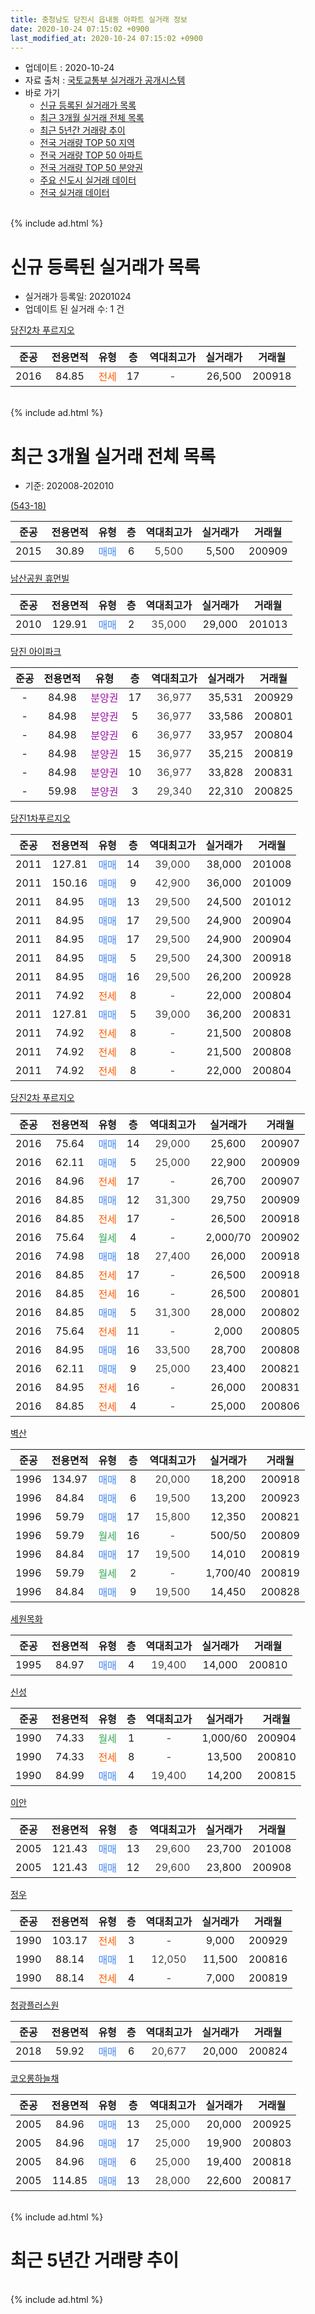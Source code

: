 ```yaml
---
title: 충청남도 당진시 읍내동 아파트 실거래 정보
date: 2020-10-24 07:15:02 +0900
last_modified_at: 2020-10-24 07:15:02 +0900
---
```


* 업데이트 : 2020-10-24
* 자료 출처 : [국토교통부 실거래가 공개시스템](http://rt.molit.go.kr)
* 바로 가기
    * [신규 등록된 실거래가 목록](#신규-등록된-실거래가-목록)
    * [최근 3개월 실거래 전체 목록](#최근-3개월-실거래-전체-목록)
    * [최근 5년간 거래량 추이](#최근-5년간-거래량-추이)
    * [전국 거래량 TOP 50 지역](https://inasie.github.io/apt-trade-info/최근-3개월-전국에서-가장-거래가-많이-발생한-지역)
    * [전국 거래량 TOP 50 아파트](https://inasie.github.io/apt-trade-info/최근-3개월-전국에서-가장-거래가-많이-발생한-아파트)
    * [전국 거래량 TOP 50 분양권](https://inasie.github.io/apt-trade-info/최근-3개월-전국에서-가장-거래가-많이-발생한-분양권)
    * [주요 신도시 실거래 데이터](https://inasie.github.io/apt-trade-info/주요-신도시)
    * [전국 실거래 데이터](https://inasie.github.io/apt-trade-info/전국)
<br>
{% include ad.html %}
<br>

# 신규 등록된 실거래가 목록
* 실거래가 등록일: 20201024
* 업데이트 된 실거래 수: 1 건


[당진2차 푸르지오](https://search.naver.com/search.naver?query=%EC%B6%A9%EC%B2%AD%EB%82%A8%EB%8F%84+%EB%8B%B9%EC%A7%84%EC%8B%9C+%EC%9D%8D%EB%82%B4%EB%8F%99+%EB%8B%B9%EC%A7%842%EC%B0%A8+%ED%91%B8%EB%A5%B4%EC%A7%80%EC%98%A4)

|준공|전용면적|유형|층|역대최고가|실거래가|거래월|
|:---:|:---:|:---:|:---:|:---:|:---:|:---:|
|2016|84.85|<span style="color:#ff5a00">전세</span>|17|<span style="color:#444444">-</span>|26,500|200918|


<br>
{% include ad.html %}
<br>

# 최근 3개월 실거래 전체 목록
* 기준: 202008-202010


[(543-18)](https://search.naver.com/search.naver?query=%EC%B6%A9%EC%B2%AD%EB%82%A8%EB%8F%84+%EB%8B%B9%EC%A7%84%EC%8B%9C+%EC%9D%8D%EB%82%B4%EB%8F%99+%28543-18%29)

|준공|전용면적|유형|층|역대최고가|실거래가|거래월|
|:---:|:---:|:---:|:---:|:---:|:---:|:---:|
|2015|30.89|<span style="color:#4285f3">매매</span>|6|<span style="color:#444444">5,500</span>|5,500|200909|

[남산공원 휴먼빌](https://search.naver.com/search.naver?query=%EC%B6%A9%EC%B2%AD%EB%82%A8%EB%8F%84+%EB%8B%B9%EC%A7%84%EC%8B%9C+%EC%9D%8D%EB%82%B4%EB%8F%99+%EB%82%A8%EC%82%B0%EA%B3%B5%EC%9B%90+%ED%9C%B4%EB%A8%BC%EB%B9%8C)

|준공|전용면적|유형|층|역대최고가|실거래가|거래월|
|:---:|:---:|:---:|:---:|:---:|:---:|:---:|
|2010|129.91|<span style="color:#4285f3">매매</span>|2|<span style="color:#444444">35,000</span>|29,000|201013|

[당진 아이파크](https://search.naver.com/search.naver?query=%EC%B6%A9%EC%B2%AD%EB%82%A8%EB%8F%84+%EB%8B%B9%EC%A7%84%EC%8B%9C+%EC%9D%8D%EB%82%B4%EB%8F%99+%EB%8B%B9%EC%A7%84+%EC%95%84%EC%9D%B4%ED%8C%8C%ED%81%AC)

|준공|전용면적|유형|층|역대최고가|실거래가|거래월|
|:---:|:---:|:---:|:---:|:---:|:---:|:---:|
|-|84.98|<span style="color:#9C11A5">분양권</span>|17|<span style="color:#444444">36,977</span>|35,531|200929|
|-|84.98|<span style="color:#9C11A5">분양권</span>|5|<span style="color:#444444">36,977</span>|33,586|200801|
|-|84.98|<span style="color:#9C11A5">분양권</span>|6|<span style="color:#444444">36,977</span>|33,957|200804|
|-|84.98|<span style="color:#9C11A5">분양권</span>|15|<span style="color:#444444">36,977</span>|35,215|200819|
|-|84.98|<span style="color:#9C11A5">분양권</span>|10|<span style="color:#444444">36,977</span>|33,828|200831|
|-|59.98|<span style="color:#9C11A5">분양권</span>|3|<span style="color:#444444">29,340</span>|22,310|200825|

[당진1차푸르지오](https://search.naver.com/search.naver?query=%EC%B6%A9%EC%B2%AD%EB%82%A8%EB%8F%84+%EB%8B%B9%EC%A7%84%EC%8B%9C+%EC%9D%8D%EB%82%B4%EB%8F%99+%EB%8B%B9%EC%A7%841%EC%B0%A8%ED%91%B8%EB%A5%B4%EC%A7%80%EC%98%A4)

|준공|전용면적|유형|층|역대최고가|실거래가|거래월|
|:---:|:---:|:---:|:---:|:---:|:---:|:---:|
|2011|127.81|<span style="color:#4285f3">매매</span>|14|<span style="color:#444444">39,000</span>|38,000|201008|
|2011|150.16|<span style="color:#4285f3">매매</span>|9|<span style="color:#444444">42,900</span>|36,000|201009|
|2011|84.95|<span style="color:#4285f3">매매</span>|13|<span style="color:#444444">29,500</span>|24,500|201012|
|2011|84.95|<span style="color:#4285f3">매매</span>|17|<span style="color:#444444">29,500</span>|24,900|200904|
|2011|84.95|<span style="color:#4285f3">매매</span>|17|<span style="color:#444444">29,500</span>|24,900|200904|
|2011|84.95|<span style="color:#4285f3">매매</span>|5|<span style="color:#444444">29,500</span>|24,300|200918|
|2011|84.95|<span style="color:#4285f3">매매</span>|16|<span style="color:#444444">29,500</span>|26,200|200928|
|2011|74.92|<span style="color:#ff5a00">전세</span>|8|<span style="color:#444444">-</span>|22,000|200804|
|2011|127.81|<span style="color:#4285f3">매매</span>|5|<span style="color:#444444">39,000</span>|36,200|200831|
|2011|74.92|<span style="color:#ff5a00">전세</span>|8|<span style="color:#444444">-</span>|21,500|200808|
|2011|74.92|<span style="color:#ff5a00">전세</span>|8|<span style="color:#444444">-</span>|21,500|200808|
|2011|74.92|<span style="color:#ff5a00">전세</span>|8|<span style="color:#444444">-</span>|22,000|200804|

[당진2차 푸르지오](https://search.naver.com/search.naver?query=%EC%B6%A9%EC%B2%AD%EB%82%A8%EB%8F%84+%EB%8B%B9%EC%A7%84%EC%8B%9C+%EC%9D%8D%EB%82%B4%EB%8F%99+%EB%8B%B9%EC%A7%842%EC%B0%A8+%ED%91%B8%EB%A5%B4%EC%A7%80%EC%98%A4)

|준공|전용면적|유형|층|역대최고가|실거래가|거래월|
|:---:|:---:|:---:|:---:|:---:|:---:|:---:|
|2016|75.64|<span style="color:#4285f3">매매</span>|14|<span style="color:#444444">29,000</span>|25,600|200907|
|2016|62.11|<span style="color:#4285f3">매매</span>|5|<span style="color:#444444">25,000</span>|22,900|200909|
|2016|84.96|<span style="color:#ff5a00">전세</span>|17|<span style="color:#444444">-</span>|26,700|200907|
|2016|84.85|<span style="color:#4285f3">매매</span>|12|<span style="color:#444444">31,300</span>|29,750|200909|
|2016|84.85|<span style="color:#ff5a00">전세</span>|17|<span style="color:#444444">-</span>|26,500|200918|
|2016|75.64|<span style="color:#34a853">월세</span>|4|<span style="color:#444444">-</span>|2,000/70|200902|
|2016|74.98|<span style="color:#4285f3">매매</span>|18|<span style="color:#444444">27,400</span>|26,000|200918|
|2016|84.85|<span style="color:#ff5a00">전세</span>|17|<span style="color:#444444">-</span>|26,500|200918|
|2016|84.85|<span style="color:#ff5a00">전세</span>|16|<span style="color:#444444">-</span>|26,500|200801|
|2016|84.85|<span style="color:#4285f3">매매</span>|5|<span style="color:#444444">31,300</span>|28,000|200802|
|2016|75.64|<span style="color:#ff5a00">전세</span>|11|<span style="color:#444444">-</span>|2,000|200805|
|2016|84.95|<span style="color:#4285f3">매매</span>|16|<span style="color:#444444">33,500</span>|28,700|200808|
|2016|62.11|<span style="color:#4285f3">매매</span>|9|<span style="color:#444444">25,000</span>|23,400|200821|
|2016|84.95|<span style="color:#ff5a00">전세</span>|16|<span style="color:#444444">-</span>|26,000|200831|
|2016|84.85|<span style="color:#ff5a00">전세</span>|4|<span style="color:#444444">-</span>|25,000|200806|

[벽산](https://search.naver.com/search.naver?query=%EC%B6%A9%EC%B2%AD%EB%82%A8%EB%8F%84+%EB%8B%B9%EC%A7%84%EC%8B%9C+%EC%9D%8D%EB%82%B4%EB%8F%99+%EB%B2%BD%EC%82%B0)

|준공|전용면적|유형|층|역대최고가|실거래가|거래월|
|:---:|:---:|:---:|:---:|:---:|:---:|:---:|
|1996|134.97|<span style="color:#4285f3">매매</span>|8|<span style="color:#444444">20,000</span>|18,200|200918|
|1996|84.84|<span style="color:#4285f3">매매</span>|6|<span style="color:#444444">19,500</span>|13,200|200923|
|1996|59.79|<span style="color:#4285f3">매매</span>|17|<span style="color:#444444">15,800</span>|12,350|200821|
|1996|59.79|<span style="color:#34a853">월세</span>|16|<span style="color:#444444">-</span>|500/50|200809|
|1996|84.84|<span style="color:#4285f3">매매</span>|17|<span style="color:#444444">19,500</span>|14,010|200819|
|1996|59.79|<span style="color:#34a853">월세</span>|2|<span style="color:#444444">-</span>|1,700/40|200819|
|1996|84.84|<span style="color:#4285f3">매매</span>|9|<span style="color:#444444">19,500</span>|14,450|200828|


<script async src="//pagead2.googlesyndication.com/pagead/js/adsbygoogle.js"></script>
<!-- 기본 -->
<ins class="adsbygoogle"
     style="display:block"
     data-ad-client="ca-pub-2446590836940007"
     data-ad-slot="1659523306"
     data-ad-format="auto"
     data-full-width-responsive="true"></ins>
<script>
(adsbygoogle = window.adsbygoogle || []).push({});
</script>


[세원목화](https://search.naver.com/search.naver?query=%EC%B6%A9%EC%B2%AD%EB%82%A8%EB%8F%84+%EB%8B%B9%EC%A7%84%EC%8B%9C+%EC%9D%8D%EB%82%B4%EB%8F%99+%EC%84%B8%EC%9B%90%EB%AA%A9%ED%99%94)

|준공|전용면적|유형|층|역대최고가|실거래가|거래월|
|:---:|:---:|:---:|:---:|:---:|:---:|:---:|
|1995|84.97|<span style="color:#4285f3">매매</span>|4|<span style="color:#444444">19,400</span>|14,000|200810|

[신성](https://search.naver.com/search.naver?query=%EC%B6%A9%EC%B2%AD%EB%82%A8%EB%8F%84+%EB%8B%B9%EC%A7%84%EC%8B%9C+%EC%9D%8D%EB%82%B4%EB%8F%99+%EC%8B%A0%EC%84%B1)

|준공|전용면적|유형|층|역대최고가|실거래가|거래월|
|:---:|:---:|:---:|:---:|:---:|:---:|:---:|
|1990|74.33|<span style="color:#34a853">월세</span>|1|<span style="color:#444444">-</span>|1,000/60|200904|
|1990|74.33|<span style="color:#ff5a00">전세</span>|8|<span style="color:#444444">-</span>|13,500|200810|
|1990|84.99|<span style="color:#4285f3">매매</span>|4|<span style="color:#444444">19,400</span>|14,200|200815|

[이안](https://search.naver.com/search.naver?query=%EC%B6%A9%EC%B2%AD%EB%82%A8%EB%8F%84+%EB%8B%B9%EC%A7%84%EC%8B%9C+%EC%9D%8D%EB%82%B4%EB%8F%99+%EC%9D%B4%EC%95%88)

|준공|전용면적|유형|층|역대최고가|실거래가|거래월|
|:---:|:---:|:---:|:---:|:---:|:---:|:---:|
|2005|121.43|<span style="color:#4285f3">매매</span>|13|<span style="color:#444444">29,600</span>|23,700|201008|
|2005|121.43|<span style="color:#4285f3">매매</span>|12|<span style="color:#444444">29,600</span>|23,800|200908|

[정우](https://search.naver.com/search.naver?query=%EC%B6%A9%EC%B2%AD%EB%82%A8%EB%8F%84+%EB%8B%B9%EC%A7%84%EC%8B%9C+%EC%9D%8D%EB%82%B4%EB%8F%99+%EC%A0%95%EC%9A%B0)

|준공|전용면적|유형|층|역대최고가|실거래가|거래월|
|:---:|:---:|:---:|:---:|:---:|:---:|:---:|
|1990|103.17|<span style="color:#ff5a00">전세</span>|3|<span style="color:#444444">-</span>|9,000|200929|
|1990|88.14|<span style="color:#4285f3">매매</span>|1|<span style="color:#444444">12,050</span>|11,500|200816|
|1990|88.14|<span style="color:#ff5a00">전세</span>|4|<span style="color:#444444">-</span>|7,000|200819|

[청광플러스원](https://search.naver.com/search.naver?query=%EC%B6%A9%EC%B2%AD%EB%82%A8%EB%8F%84+%EB%8B%B9%EC%A7%84%EC%8B%9C+%EC%9D%8D%EB%82%B4%EB%8F%99+%EC%B2%AD%EA%B4%91%ED%94%8C%EB%9F%AC%EC%8A%A4%EC%9B%90)

|준공|전용면적|유형|층|역대최고가|실거래가|거래월|
|:---:|:---:|:---:|:---:|:---:|:---:|:---:|
|2018|59.92|<span style="color:#4285f3">매매</span>|6|<span style="color:#444444">20,677</span>|20,000|200824|

[코오롱하늘채](https://search.naver.com/search.naver?query=%EC%B6%A9%EC%B2%AD%EB%82%A8%EB%8F%84+%EB%8B%B9%EC%A7%84%EC%8B%9C+%EC%9D%8D%EB%82%B4%EB%8F%99+%EC%BD%94%EC%98%A4%EB%A1%B1%ED%95%98%EB%8A%98%EC%B1%84)

|준공|전용면적|유형|층|역대최고가|실거래가|거래월|
|:---:|:---:|:---:|:---:|:---:|:---:|:---:|
|2005|84.96|<span style="color:#4285f3">매매</span>|13|<span style="color:#444444">25,000</span>|20,000|200925|
|2005|84.96|<span style="color:#4285f3">매매</span>|17|<span style="color:#444444">25,000</span>|19,900|200803|
|2005|84.96|<span style="color:#4285f3">매매</span>|6|<span style="color:#444444">25,000</span>|19,400|200818|
|2005|114.85|<span style="color:#4285f3">매매</span>|13|<span style="color:#444444">28,000</span>|22,600|200817|


<br>
{% include ad.html %}
<br>

# 최근 5년간 거래량 추이


<div style="width:100%;">
    <canvas id="deal_progress" height="200"></canvas>
</div>

<script>
new Chart(document.getElementById("deal_progress"), {
    type: 'line',
    data: {
        labels: ['201510','201511','201512','201601','201602','201603','201604','201605','201606','201607','201608','201609','201610','201611','201612','201701','201702','201703','201704','201705','201706','201707','201708','201709','201710','201711','201712','201801','201802','201803','201804','201805','201806','201807','201808','201809','201810','201811','201812','201901','201902','201903','201904','201905','201906','201907','201908','201909','201910','201911','201912','202001','202002','202003','202004','202005','202006','202007','202008','202009','202010'],
        datasets: [{
            label: '매매',
            pointRadius: 1,
            data: [10, 13, 11, 9, 11, 7, 10, 6, 24, 3, 12, 7, 11, 18, 15, 7, 21, 10, 7, 9, 16, 9, 14, 14, 15, 32, 14, 15, 7, 11, 6, 12, 18, 14, 8, 10, 14, 4, 7, 14, 6, 12, 9, 10, 11, 16, 13, 17, 21, 7, 13, 13, 13, 10, 13, 32, 45, 37, 19, 14, 5],
            borderColor: "rgba(255, 201, 14, 1)",
            backgroundColor: "rgba(255, 201, 14, 0.5)",
            fill: false,
            lineTension: 0
        },{
            label: '전월세',
            pointRadius: 1,
            data: [11, 5, 14, 16, 17, 11, 8, 7, 17, 16, 19, 10, 12, 8, 3, 5, 9, 7, 7, 6, 6, 5, 3, 10, 4, 7, 11, 7, 9, 5, 4, 12, 5, 13, 4, 7, 12, 11, 9, 18, 18, 8, 6, 10, 10, 8, 4, 12, 12, 5, 7, 11, 9, 10, 5, 5, 11, 18, 12, 6, 0],
            borderColor: "rgba(0, 141, 185, 1)",
            backgroundColor: "rgba(0, 141, 185, 0.5)",
            fill: false,
            lineTension: 0
        }
        ]
    },
    options: {
        responsive: true,
        title: {
            display: false
        },
        tooltips: {
            mode: 'index',
            intersect: false
        },
        hover: {
            mode: 'nearest',
            intersect: true
        },
        scales: {
            xAxes: [{
                display: true,
                scaleLabel: {
                    display: true,
                    labelString: '년/월'
                }
            }],
            yAxes: [{
                display: true,
                ticks: {
                    suggestedMin: 0,
                },
                scaleLabel: {
                    display: true,
                    labelString: '실거래 수'
                }
            }]
        }
    }
});

</script>


<br>
{% include ad.html %}
<br>

